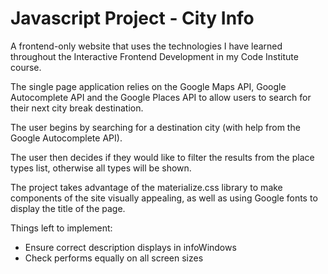 <h1>Javascript Project - City Info</h1>

A frontend-only website that uses the technologies I have learned throughout the Interactive Frontend Development in my Code Institute course. 

The single page application relies on the Google Maps API, Google Autocomplete API and the Google Places API to allow users to search for their next city break destination.

The user begins by searching for a destination city (with help from the Google Autocomplete API). 

The user then decides if they would like to filter the results from the place types list, otherwise all types will be shown.

The project takes advantage of the materialize.css library to make components of the site visually appealing, as well as using Google fonts to display the title of the page.

Things left to implement:

- Ensure correct description displays in infoWindows
- Check performs equally on all screen sizes

